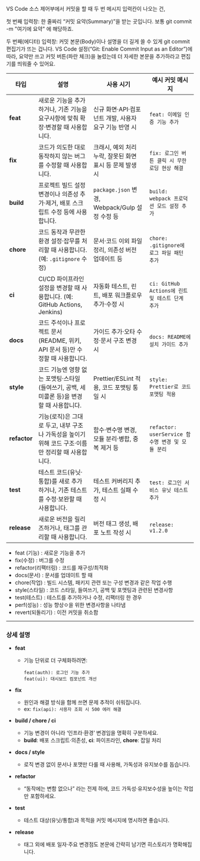 VS Code 소스 제어부에서 커밋을 할 때 두 번 메시지 입력칸이 나오는 건,

첫 번째 입력창: 한 줄짜리 “커밋 요약(Summary)”을 받는 곳입니다. 보통 git commit -m "여기에 요약" 에 해당하죠.

두 번째(에디터) 입력창: 커밋 본문(Body)이나 설명을 더 길게 쓸 수 있게 git commit 편집기가 뜨는 겁니다. VS Code 설정(“Git: Enable Commit Input as an Editor”)에 따라, 요약만 쓰고 커밋 버튼(파란 체크)을 눌렀는데 더 자세한 본문을 추가하라고 편집기를 띄워줄 수 있어요.



| 타입        | 설명                                                                                         | 사용 시기                                              | 예시 커밋 메시지                              |
|-------------|--------------------------------------------------------------------------------------------|---------------------------------------------------------|---------------------------------------------|
| **feat**    | 새로운 기능을 추가하거나, 기존 기능을 요구사항에 맞춰 확장·변경할 때 사용합니다.              | 신규 화면·API·컴포넌트 개발, 사용자 요구 기능 반영 시     | `feat: 이메일 인증 기능 추가`                |
| **fix**     | 코드가 의도한 대로 동작하지 않는 버그를 수정할 때 사용합니다.                                | 크래시, 예외 처리 누락, 잘못된 화면 표시 등 문제 발생 시 | `fix: 로그인 버튼 클릭 시 무한 로딩 현상 해결` |
| **build**   | 프로젝트 빌드 설정 변경이나 의존성 추가·제거, 배포 스크립트 수정 등에 사용합니다.            | `package.json` 변경, Webpack/Gulp 설정 수정 등          | `build: webpack 프로덕션 모드 설정 추가`     |
| **chore**   | 코드 동작과 무관한 환경 설정·잡무를 처리할 때 사용합니다. (예: `.gitignore` 수정)             | 문서·코드 이외 파일 정리, 의존성 버전 업데이트 등        | `chore: .gitignore에 로그 파일 패턴 추가`     |
| **ci**      | CI/CD 파이프라인 설정을 변경할 때 사용합니다. (예: GitHub Actions, Jenkins)                 | 자동화 테스트, 린트, 배포 워크플로우 추가·수정 시        | `ci: GitHub Actions에 린트 및 테스트 단계 추가` |
| **docs**    | 코드 주석이나 프로젝트 문서(README, 위키, API 문서 등)만 수정할 때 사용합니다.               | 가이드 추가·오타 수정·문서 구조 변경 시                  | `docs: README에 설치 가이드 추가`             |
| **style**   | 코드 기능엔 영향 없는 포맷팅·스타일(들여쓰기, 공백, 세미콜론 등)을 변경할 때 사용합니다.       | Prettier/ESLint 적용, 코드 포맷팅 통일 시                | `style: Prettier로 코드 포맷팅 적용`           |
| **refactor**| 기능(로직)은 그대로 두고, 내부 구조나 가독성을 높이기 위해 코드 구조·이름만 정리할 때 사용합니다.| 함수·변수명 변경, 모듈 분리·병합, 중복 제거 등           | `refactor: userService 함수명 변경 및 모듈 분리` |
| **test**    | 테스트 코드(유닛·통합)를 새로 추가하거나, 기존 테스트를 수정·보완할 때 사용합니다.             | 테스트 커버리지 추가, 테스트 실패 수정 시                | `test: 로그인 서비스 유닛 테스트 추가`         |
| **release** | 새로운 버전을 릴리즈하거나, 태그를 관리할 때 사용합니다.                                     | 버전 태그 생성, 배포 노트 작성 시                        | `release: v1.2.0`                             |


- feat (기능) : 새로운 기능을 추가
- fix(수정) : 버그를 수정
- refactor(리팩터링) : 코드를 재구성/최적화
- docs(문서) : 문서를 업데이트 할 때
- chore(작업) : 빌드 시스템, 패키지 관련 또는 구성 변경과 같은 작업 수행
- style(스타일) : 코드 스타일, 들여쓰기, 공백 및 포맷팅과 관련된 변경사항
- test(테스트) : 테스트를 추가하거나 수정, 리팩터링 한 경우
- perf(성능) : 성능 향상ㅇ을 위한 변경사항을 나타냄
- revert(되돌리기) : 이전 커밋을 취소함


---

### 상세 설명

- **feat**  
  - 기능 단위로 더 구체화하려면:  
    ```  
    feat(auth): 로그인 기능 추가  
    feat(ui): 대시보드 컴포넌트 개선  
    ```  

- **fix**  
  - 원인과 해결 방식을 함께 쓰면 문제 추적이 쉬워집니다.  
  - ex: `fix(api): 사용자 조회 시 500 에러 해결`

- **build / chore / ci**  
  - 기능 변경이 아니라 ‘인프라·환경’ 변경임을 명확히 구분하세요.  
  - **build**: 배포 스크립트·의존성, **ci**: 파이프라인, **chore**: 잡일 처리

- **docs / style**  
  - 로직 변경 없이 문서나 포맷만 다룰 때 사용해, 가독성과 유지보수를 돕습니다.

- **refactor**  
  - “동작에는 변함 없으나” 라는 전제 하에, 코드 가독성·유지보수성을 높이는 작업만 포함하세요.

- **test**  
  - 테스트 대상(유닛/통합)과 목적을 커밋 메시지에 명시하면 좋습니다.

- **release**  
  - 태그 외에 배포 일자·주요 변경점도 본문에 간략히 남기면 히스토리가 명확해집니다.
